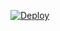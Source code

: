 [![Deploy](https://www.herokucdn.com/deploy/button.svg)](https://heroku.com/deploy?template=https://github.com/herokumx/hdo/tree/master/HDO)
